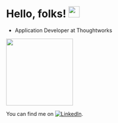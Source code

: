 # Hello, folks! <img src="https://raw.githubusercontent.com/MartinHeinz/MartinHeinz/master/wave.gif" width="30px">

- Application Developer at Thoughtworks
<img height="180em" src="https://github-readme-stats.vercel.app/api?username=abhishekanuj26&show_icons=true&hide_border=true&&count_private=true&include_all_commits=true" />

<!-- Actual text -->

You can find me on [![LinkedIn][2.2]][2].

<!-- Icons -->


[2.2]: https://raw.githubusercontent.com/MartinHeinz/MartinHeinz/master/linkedin-3-16.png (LinkedIn icon without padding)

<!-- Links to your social media accounts -->


[2]: https://www.linkedin.com/in/abhishekanuj26091999/



<!---
abhishekanuj26/abhishekanuj26 is a ✨ special ✨ repository because its `README.md` (this file) appears on your GitHub profile.
You can click the Preview link to take a look at your changes.
--->
